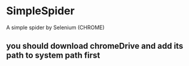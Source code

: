# SimpleSpider
A simple spider by Selenium (CHROME)
## you should download chromeDrive and add its path to system path first
